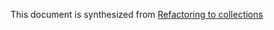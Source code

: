 This document is synthesized from [Refactoring to collections](https://adamwathan.me/refactoring-to-collections/)